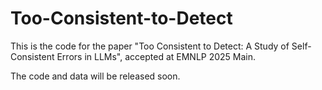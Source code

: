 # Too-Consistent-to-Detect

This is the code for the paper "Too Consistent to Detect: A Study of Self-Consistent Errors in LLMs", accepted at EMNLP 2025 Main.

The code and data will be released soon.